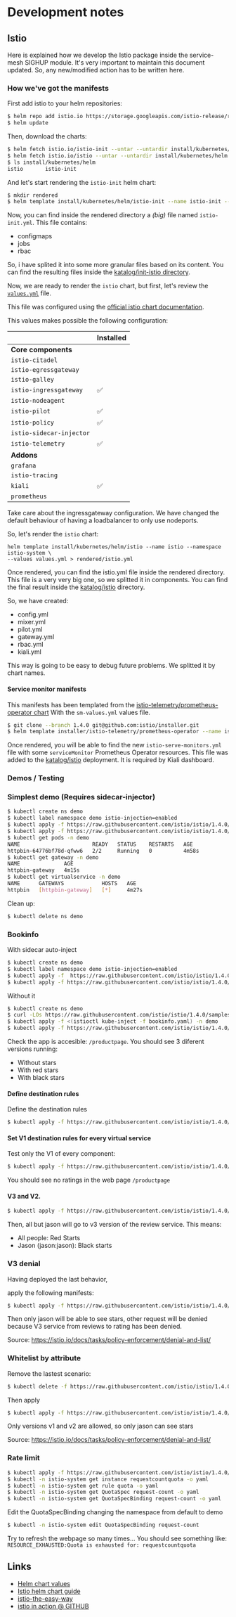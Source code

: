 # Development notes

## Istio

Here is explained how we develop the Istio package inside the service-mesh SIGHUP module. It's very important to
maintain this document updated. So, any new/modified action has to be written here.

### How we've got the manifests

First add istio to your helm repositories:

```bash
$ helm repo add istio.io https://storage.googleapis.com/istio-release/releases/1.4.2/charts/
$ helm update
```

Then, download the charts:

```bash
$ helm fetch istio.io/istio-init --untar --untardir install/kubernetes/helm
$ helm fetch istio.io/istio --untar --untardir install/kubernetes/helm
$ ls install/kubernetes/helm
istio		istio-init
```

And let's start rendering the `istio-init` helm chart:

```bash
$ mkdir rendered
$ helm template install/kubernetes/helm/istio-init --name istio-init --namespace istio-system > rendered/istio-init.yml
```

Now, you can find inside the rendered directory a *(big)* file named `istio-init.yml`. This file contains:

- configmaps
- jobs
- rbac

So, i have splited it into some more granular files based on its content. You can find the resulting files inside the
[katalog/init-istio directory](../katalog/istio/init).

Now, we are ready to render the `istio` chart, but first, let's review the [`values.yml`](values.yml) file.

This file was configured using the
[official istio chart documentation](https://istio.io/docs/reference/config/installation-options/).

This values makes possible the following configuration:

|                          | Installed          |
|--------------------------|--------------------|
| **Core components**      |                    |
| `istio-citadel`          |                    |
| `istio-egressgateway`    |                    |
| `istio-galley`           |                    |
| `istio-ingressgateway`   | :white_check_mark: |
| `istio-nodeagent`        |                    |
| `istio-pilot`            | :white_check_mark: |
| `istio-policy`           | :white_check_mark: |
| `istio-sidecar-injector` |                    |
| `istio-telemetry`        | :white_check_mark: |
| **Addons**               |                    |
| `grafana`                |                    |
| `istio-tracing`          |                    |
| `kiali`                  | :white_check_mark: |
| `prometheus`             |                    |

Take care about the ingressgateway configuration. We have changed the default behaviour of having a loadbalancer to only
use nodeports.

So, let's render the `istio` chart:

```
helm template install/kubernetes/helm/istio --name istio --namespace istio-system \
--values values.yml > rendered/istio.yml
```

Once rendered, you can find the istio.yml file inside the rendered directory. This file is a very very big one, so we
splitted it in components. You can find the final result inside the [katalog/istio](../katalog/istio) directory.

So, we have created:

- config.yml
- mixer.yml
- pilot.yml
- gateway.yml
- rbac.yml
- kiali.yml

This way is going to be easy to debug future problems. We splitted it by chart names.

#### Service monitor manifests

This manifests has been templated from the 
[istio-telemetry/prometheus-operator chart](https://github.com/istio/installer/tree/1.4.0/istio-telemetry/prometheus-operator)
With the `sm-values.yml` values file.

```bash
$ git clone --branch 1.4.0 git@github.com:istio/installer.git
$ helm template installer/istio-telemetry/prometheus-operator --name istio --namespace monitoring --values sm-values.yml > rendered/istio-service-monitors.yml
```

Once rendered, you will be able to find the new `istio-serve-monitors.yml` file with some `serviceMonitor` Prometheus Operator resources. This file was added to the [katalog/istio](../katalog/istio/service-monitor.yml) deployment.
It is required by Kiali dashboard.

### Demos / Testing

### Simplest demo (Requires sidecar-injector)

```bash
$ kubectl create ns demo
$ kubectl label namespace demo istio-injection=enabled
$ kubectl apply -f https://raw.githubusercontent.com/istio/istio/1.4.0/samples/httpbin/httpbin.yaml -n demo
$ kubectl apply -f https://raw.githubusercontent.com/istio/istio/1.4.0/samples/httpbin/httpbin-gateway.yaml -n demo
$ kubectl get pods -n demo
NAME                       READY   STATUS    RESTARTS   AGE
httpbin-64776bf78d-qfww6   2/2     Running   0          4m58s
$ kubectl get gateway -n demo
NAME              AGE
httpbin-gateway   4m15s
$ kubectl get virtualservice -n demo
NAME      GATEWAYS            HOSTS   AGE
httpbin   [httpbin-gateway]   [*]     4m27s
```

Clean up:

```bash
$ kubectl delete ns demo
```

### Bookinfo

With sidecar auto-inject

```bash
$ kubectl create ns demo
$ kubectl label namespace demo istio-injection=enabled
$ kubectl apply -f  https://raw.githubusercontent.com/istio/istio/1.4.0/samples/bookinfo/platform/kube/bookinfo.yaml -n demo
$ kubectl apply -f https://raw.githubusercontent.com/istio/istio/1.4.0/samples/bookinfo/networking/bookinfo-gateway.yaml -n demo
```


Without it

```bash
$ kubectl create ns demo
$ curl -LOs https://raw.githubusercontent.com/istio/istio/1.4.0/samples/bookinfo/platform/kube/bookinfo.yaml
$ kubectl apply -f <(istioctl kube-inject -f bookinfo.yaml) -n demo
$ kubectl apply -f https://raw.githubusercontent.com/istio/istio/1.4.0/samples/bookinfo/networking/bookinfo-gateway.yaml -n demo
```

Check the app is accesible: `/productpage`.
You should see 3 diferent versions running:

- Without stars
- With red stars
- With black stars

#### Define destination rules

Define the destination rules

```bash
$ kubectl apply -f https://raw.githubusercontent.com/istio/istio/1.4.0/samples/bookinfo/networking/destination-rule-all.yaml -n demo
```

#### Set V1 destination rules for every virtual service

Test only the V1 of every component:

```bash
$ kubectl apply -f https://raw.githubusercontent.com/istio/istio/1.4.0/samples/bookinfo/networking/virtual-service-all-v1.yaml -n demo
```

You should see no ratings in the web page `/productpage`

#### V3 and V2.

```bash
$ kubectl apply -f https://raw.githubusercontent.com/istio/istio/1.4.0/samples/bookinfo/networking/virtual-service-reviews-jason-v2-v3.yaml -n demo
```

Then, all but jason will go to v3 version of the review service. This means:

- All people: Red Starts
- Jason (jason:jason): Black starts

### V3 denial

Having deployed the last behavior,

apply the following manifests:

```bash
$ kubectl apply -f https://raw.githubusercontent.com/istio/istio/1.4.0/samples/bookinfo/policy/mixer-rule-deny-label.yaml -n demo
```

Then only jason will be able to see stars, other request will be denied because V3 service from reviews to rating has been denied.

Source: https://istio.io/docs/tasks/policy-enforcement/denial-and-list/


### Whitelist by attribute

Remove the lastest scenario:

```bash
$ kubectl delete -f https://raw.githubusercontent.com/istio/istio/1.4.0/samples/bookinfo/policy/mixer-rule-deny-label.yaml -n demo
```

Then apply

```bash
$ kubectl apply -f https://raw.githubusercontent.com/istio/istio/1.4.0/samples/bookinfo/policy/mixer-rule-deny-whitelist.yaml -n demo
```

Only versions v1 and v2 are allowed, so only jason can see stars

Source: https://istio.io/docs/tasks/policy-enforcement/denial-and-list/

### Rate limit

```bash
$ kubectl apply -f https://raw.githubusercontent.com/istio/istio/1.4.0/samples/bookinfo/policy/mixer-rule-productpage-ratelimit.yaml -n istio-system
$ kubectl -n istio-system get instance requestcountquota -o yaml
$ kubectl -n istio-system get rule quota -o yaml
$ kubectl -n istio-system get QuotaSpec request-count -o yaml
$ kubectl -n istio-system get QuotaSpecBinding request-count -o yaml
```

Edit the QuotaSpecBinding changing the namespace from default to demo

```bash
$ kubectl -n istio-system edit QuotaSpecBinding request-count
```

Try to refresh the webpage so many times... You should see something like: `RESOURCE_EXHAUSTED:Quota is exhausted for: requestcountquota`


## Links

- [Helm chart values](https://istio.io/docs/reference/config/installation-options/)
- [Istio helm chart guide](https://istio.io/docs/setup/install/helm/)
- [istio-the-easy-way](https://medium.com/solo-io/istio-the-easy-way-de66e6eba4a1)
- [istio in action @ GITHUB](https://github.com/istioinaction/book-source-code)